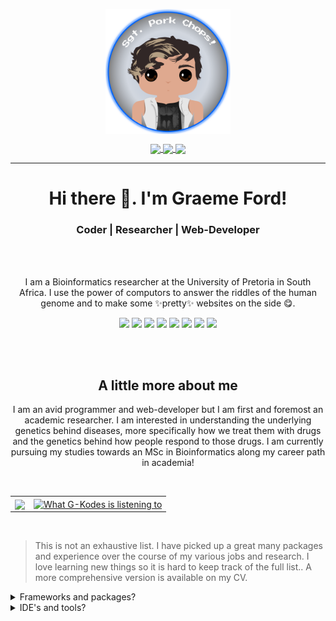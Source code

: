 
<div align="center">
        <p align="center">
            <img align="center" src="./assets/icon.png" height="200">
        </p>
        <p align="center">
            <a href="https://www.linkedin.com/in/graeme-ford/" target="_blank">
                <img align="center" src="https://img.shields.io/badge/-LinkedIn-blue?style=for-the-badge&logo=Linkedin&logoColor=white&link=https://www.linkedin.com/in/graeme-ford/" />
            </a>
            <a href="https://orcid.org/0000-0002-7809-6095" target="_blank">
                <img align="center" src="https://img.shields.io/badge/-Research%20ORCID-white?style=for-the-badge&logo=ORCID&logoColor=#150458" />
            </a>
            <a href="mailto:graeme.ford@tuks.co.za?subject=GitHub Enquiry&body=Dear Graeme," target="_blank">
                <img align="center" src="https://img.shields.io/badge/-Contact Email-D14836?style=for-the-badge&logo=gmail&logoColor=white" />
            </a>
        </p>
</div>

<hr>
<h1 align="center">
    Hi there 👋. I'm  Graeme Ford!
</h1>
<h3 align="center">Coder | Researcher | Web-Developer </h3>
<br>
<br>
<p align="center">
    I am a Bioinformatics researcher at the University of Pretoria in South Africa. I use the power of computors to answer the riddles of the human genome and to make some ✨pretty✨ websites on the side 😋.
</p>
<p align="center" width="50%">
    <img src="https://img.shields.io/badge/-HTML5-white?style=for-the-badge&logo=html5&logoColor=white&labelColor=E34F26&color=white" />
    <img src="https://img.shields.io/badge/-CSS3-white?style=for-the-badge&logo=css3&logoColor=white&labelColor=1572B6&color=white" />
    <img src="https://img.shields.io/badge/-Python-white?style=for-the-badge&logo=python&logoColor=white&labelColor=3776AB&color=white" />
    <img src="https://img.shields.io/badge/-JavaScript-white?style=for-the-badge&logo=javascript&logoColor=white&labelColor=F7DF1E&color=white" />
    <img src="https://img.shields.io/badge/-GraphQL-white?style=for-the-badge&logo=graphql&logoColor=white&labelColor=E10098&color=white" />
    <img src="https://img.shields.io/badge/-Sass-white?style=for-the-badge&logo=sass&logoColor=white&labelColor=cc6699&color=white" />
    <img src="https://img.shields.io/badge/-R-white?style=for-the-badge&logo=r&logoColor=white&labelColor=276DC3&color=white" />
    <img src="https://img.shields.io/badge/-PostgreSQL-white?style=for-the-badge&logo=postgresql&logoColor=white&labelColor=336791&color=white" />
</p>
<br>
<br>
<h2 align="center"> A little more about me </h2>
<p align="center">
    I am an avid programmer and web-developer but I am first and foremost an academic researcher. I am interested in understanding the underlying genetics behind diseases, more specifically how we treat them with drugs and the genetics behind how people respond to those drugs. I am currently pursuing my studies towards an MSc in Bioinformatics along my career path in academia!
</p>
<br>
<table>
    <tr>
        <td>
        <a align="center" href="https://github.com/G-Kodes/github-readme-stats">
            <img align="center" src="https://github-readme-stats.vercel.app/api/top-langs/?username=G-Kodes">
        </a>
        </td>
        <td>
        <a align="center" href="https://open.spotify.com/user/cpt.-pork-chops">
            <img alt="What G-Kodes is listening to" align="center" src="https://g-kodes.vercel.app/api/spotify" />
        </a>
        </td>
    </tr>
</table>

<br>
<blockquote>
    <p>
        This is not an exhaustive list. I have picked up a great many packages and experience over the course of my various jobs and research. I love learning new things so it is hard to keep track of the full list.. A more comprehensive version is available on my CV.
    </p>
</blockquote>
<details>
<summary>Frameworks and packages?</summary>
    <br>
    <table>
    <tr>
        <th>
            Data Science
        </th>
        <th>
            Web-Development
        </th>
    </tr>
    <tr>
        <td>
            <img src="https://img.shields.io/badge/-Pandas-white?style=for-the-badge&logo=Pandas&logoColor=white&labelColor=150458&color=white" />
        </td>
        <td>
            <img src="https://img.shields.io/badge/-Django-white?style=for-the-badge&logo=Django&logoColor=white&labelColor=092E20&color=white" />
            <img src="https://img.shields.io/badge/-React-white?style=for-the-badge&logo=React&logoColor=white&labelColor=61DAFB&color=white" />
            <img src="https://img.shields.io/badge/-Bootstrap-white?style=for-the-badge&logo=Bootstrap&logoColor=white&labelColor=7952B3&color=white" />
            <img src="https://img.shields.io/badge/-JQuery-white?style=for-the-badge&logo=JQuery&logoColor=white&labelColor=0769AD&color=white" />
        </td>
    </tr>
    </table>
</details>
<details>
<summary>IDE's and tools?</summary>
<br>
    <img src="https://img.shields.io/badge/-Visual Studio Code-white?style=for-the-badge&logo=Visual-Studio-Code&logoColor=white&labelColor=007ACC&color=white" />
    <img src="https://img.shields.io/badge/-PyCharm%20Professional-white?style=for-the-badge&logo=PyCharm&logoColor=white&labelColor=000000&color=white" />
    <img src="https://img.shields.io/badge/-IntelliJ%20IDEA%20Ultimate-white?style=for-the-badge&logo=IntelliJ-IDEA&logoColor=white&labelColor=000000&color=white" />
    <img src="https://img.shields.io/badge/-Webstorm-white?style=for-the-badge&logo=Webstorm&logoColor=white&labelColor=000000&color=white" />
    <img src="https://img.shields.io/badge/-Adobe%20Dreamweaver-white?style=for-the-badge&logo=Adobe-Dreamweaver&logoColor=white&labelColor=FF61F6&color=white" />
    <img src="https://img.shields.io/badge/-Adobe%20XD-white?style=for-the-badge&logo=Adobe-XD&logoColor=white&labelColor=FF61F6&color=white" />
    <img src="https://img.shields.io/badge/-GNU%20Bash-white?style=for-the-badge&logo=GNU-Bash&logoColor=white&labelColor=4EAA25&color=white" />
</details>


